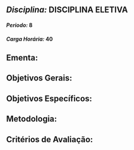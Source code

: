 ## *Disciplina:* DISCIPLINA ELETIVA
#### *Periodo:* 8
#### *Carga Horária:* 40
 
## Ementa:

 
## Objetivos Gerais:

 
## Objetivos Específicos:

 
## Metodologia:

 
## Critérios de Avaliação:
